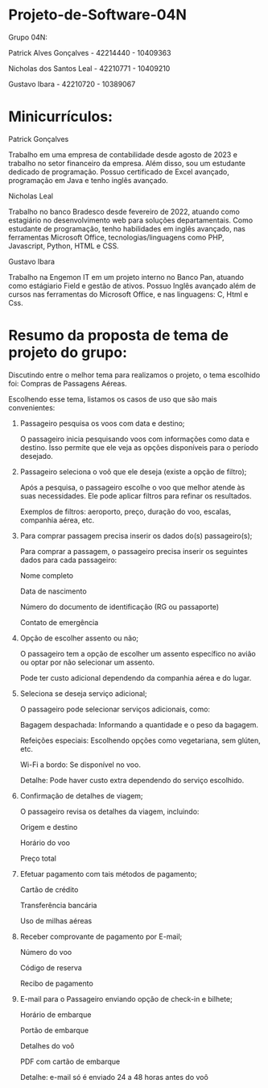 # Projeto-de-Software-04N

Grupo 04N:

Patrick Alves Gonçalves  - 42214440 - 10409363

Nicholas dos Santos Leal - 42210771 - 10409210

Gustavo Ibara            - 42210720 - 10389067

# Minicurrículos:

Patrick Gonçalves

Trabalho em uma empresa de contabilidade desde agosto de 2023 e trabalho no setor financeiro da empresa. Além disso, sou um estudante dedicado de programação. Possuo certificado de Excel avançado, programação em Java e tenho inglês avançado.

Nicholas Leal

Trabalho no banco Bradesco desde fevereiro de 2022, atuando como estagiário no desenvolvimento web para soluções departamentais. Como estudante de programação, tenho habilidades em inglês avançado, nas ferramentas Microsoft Office, tecnologias/linguagens como PHP, Javascript, Python, HTML e CSS.

Gustavo Ibara

Trabalho na Engemon IT em um projeto interno no Banco Pan, atuando como estágiario Field e gestão de ativos. Possuo Inglês avançado além de cursos nas ferramentas do Microsoft Office, e nas linguagens: C, Html e Css.

# Resumo da proposta de tema de projeto do grupo:

Discutindo entre o melhor tema para realizamos o projeto, o tema escolhido foi: Compras de Passagens Aéreas.

Escolhendo esse tema, listamos os casos de uso que são mais convenientes:

1. Passageiro pesquisa os voos com data e destino;
   
   O passageiro inicia pesquisando voos com informações como data e destino. Isso permite que ele veja as opções disponíveis para o período desejado.


2. Passageiro seleciona o voô que ele deseja (existe a opção de filtro);
   
   Após a pesquisa, o passageiro escolhe o voo que melhor atende às suas necessidades. Ele pode aplicar filtros para refinar os resultados.

   Exemplos de filtros: aeroporto, preço, duração do voo, escalas, companhia aérea, etc.


3. Para comprar passagem precisa inserir os dados do(s) passageiro(s);
   
   Para comprar a passagem, o passageiro precisa inserir os seguintes dados para cada passageiro:

   Nome completo

   Data de nascimento

   Número do documento de identificação (RG ou passaporte)

   Contato de emergência


4. Opção de escolher assento ou não;
   
   O passageiro tem a opção de escolher um assento específico no avião ou optar por não selecionar um assento.

   Pode ter custo adicional dependendo da companhia aérea e do lugar.


5. Seleciona se deseja serviço adicional;
   
   O passageiro pode selecionar serviços adicionais, como:

   Bagagem despachada: Informando a quantidade e o peso da bagagem.

   Refeições especiais: Escolhendo opções como vegetariana, sem glúten, etc.

   Wi-Fi a bordo: Se disponível no voo.

   Detalhe: Pode haver custo extra dependendo do serviço escolhido.


6. Confirmação de detalhes de viagem;
   
   O passageiro revisa os detalhes da viagem, incluindo:

   Origem e destino

   Horário do voo

   Preço total


7. Efetuar pagamento com tais métodos de pagamento;
   
   Cartão de crédito

   Transferência bancária

   Uso de milhas aéreas


8. Receber comprovante de pagamento por E-mail;

   Número do voo

   Código de reserva

   Recibo de pagamento


9. E-mail para o Passageiro enviando opção de check-in e bilhete;

   Horário de embarque
   
   Portão de embarque

   Detalhes do voô

   PDF com cartão de embarque

   Detalhe: e-mail só é enviado 24 a 48 horas antes do voô

